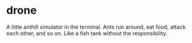 # drone

A little anthill simulator in the terminal. Ants run around, eat food, attack each other, and so on. Like a fish tank without the responsibility.
